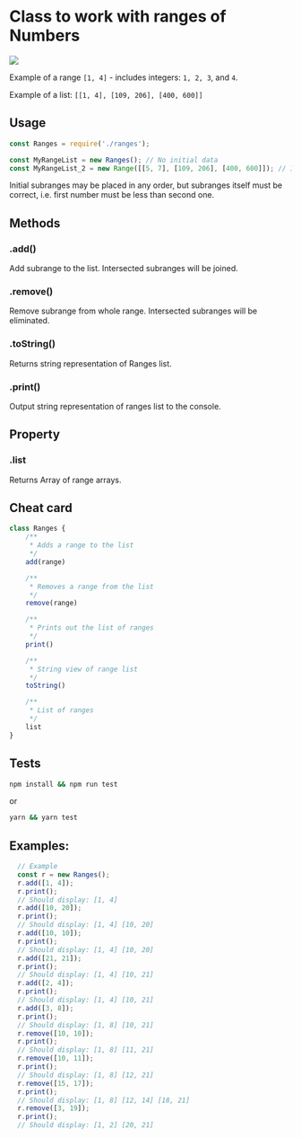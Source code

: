 # Class to work with ranges of Numbers

![][banner]

Example of a range `[1, 4]` - includes integers: `1, 2, 3`, and `4`.

Example of a list: `[[1, 4], [109, 206], [400, 600]]`

## Usage

```Javascript
const Ranges = require('./ranges');

const MyRangeList = new Ranges(); // No initial data
const MyRangeList_2 = new Range([[5, 7], [109, 206], [400, 600]]); // Init with data
```
Initial subranges may be placed in any order, but subranges itself must be correct, i.e. first number must be less than second one.

## Methods

### .add(<Range>)

Add subrange to the list. Intersected subranges will be joined.

### .remove(<Range>)

Remove subrange from whole range. Intersected subranges will be eliminated.

### .toString()

Returns string representation of Ranges list.

### .print()

Output string representation of ranges list to the console.

## Property

### .list

Returns Array of range arrays.

## Cheat card


```Javascript
class Ranges {
    /**
     * Adds a range to the list
     */
    add(range)

    /**
     * Removes a range from the list
     */
    remove(range)

    /**
     * Prints out the list of ranges
     */
    print()

    /**
     * String view of range list
     */
    toString()

    /**
     * List of ranges
     */
    list
}
```
## Tests

```bash
npm install && npm run test
```

or

```bash
yarn && yarn test
```

## Examples:

```Javascript
  // Example
  const r = new Ranges();
  r.add([1, 4]);
  r.print();
  // Should display: [1, 4]
  r.add([10, 20]);
  r.print();
  // Should display: [1, 4] [10, 20]
  r.add([10, 10]);
  r.print();
  // Should display: [1, 4] [10, 20]
  r.add([21, 21]);
  r.print();
  // Should display: [1, 4] [10, 21]
  r.add([2, 4]);
  r.print();
  // Should display: [1, 4] [10, 21]
  r.add([3, 8]);
  r.print();
  // Should display: [1, 8] [10, 21]
  r.remove([10, 10]);
  r.print();
  // Should display: [1, 8] [11, 21]
  r.remove([10, 11]);
  r.print();
  // Should display: [1, 8] [12, 21]
  r.remove([15, 17]);
  r.print();
  // Should display: [1, 8] [12, 14] [18, 21]
  r.remove([3, 19]);
  r.print();
  // Should display: [1, 2] [20, 21]
```

[banner]: num-ranges-js-github-og-picture.png
